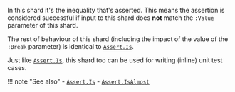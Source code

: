  In this shard it's the inequality that's asserted. This means the assertion is considered successful if input to this shard does **not** match the `:Value` parameter of this shard.

The rest of behaviour of this shard (including the impact of the value of the `:Break` parameter) is identical to [`Assert.Is`](../Is).

Just like [`Assert.Is`](../Is), this shard too can be used for writing (inline) unit test cases.

!!! note "See also"
    - [`Assert.Is`](../Is)
    - [`Assert.IsAlmost`](../IsAlmost)
